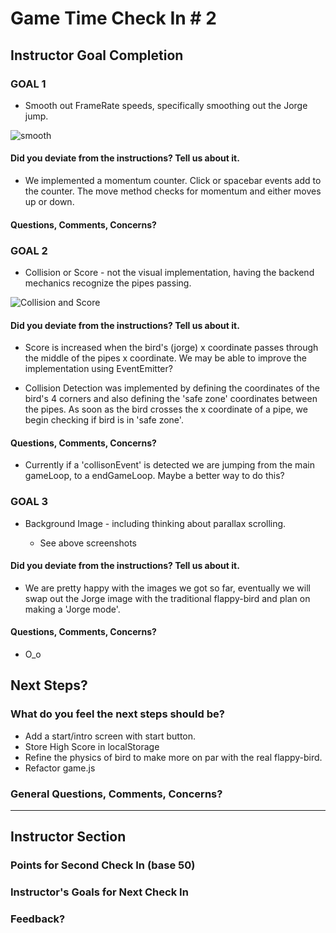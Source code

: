 # Game Time Check In # 2

## Instructor Goal Completion

### GOAL 1
* Smooth out FrameRate speeds, specifically smoothing out the Jorge jump.

![smooth](http://g.recordit.co/JX7RqvX4FW.gif)

#### Did you deviate from the instructions? Tell us about it.
* We implemented a momentum counter. Click or spacebar events add to the counter. The move method checks for momentum and either moves up or down.

#### Questions, Comments, Concerns?

### GOAL 2
* Collision or Score - not the visual implementation, having the backend mechanics recognize the pipes passing.

![Collision and Score](http://g.recordit.co/VwB12YUuR2.gif)

#### Did you deviate from the instructions? Tell us about it.

* Score is increased when the bird's (jorge) x coordinate passes through the middle of the pipes x coordinate. We may be able to improve the implementation using EventEmitter?


* Collision Detection was implemented by defining the coordinates of the bird's 4 corners and also defining the 'safe zone' coordinates between the pipes. As soon as the bird crosses the x coordinate of a pipe, we begin checking if bird is in 'safe zone'.

#### Questions, Comments, Concerns?

* Currently if a 'collisonEvent' is detected we are jumping from the main gameLoop, to a endGameLoop. Maybe a better way to do this?

### GOAL 3
* Background Image - including thinking about parallax scrolling.

  * See above screenshots

#### Did you deviate from the instructions? Tell us about it.

* We are pretty happy with the images we got so far, eventually we will swap out the Jorge image with the traditional flappy-bird and plan on making a 'Jorge mode'.

#### Questions, Comments, Concerns?

* O_o

## Next Steps?

### What do you feel the next steps should be?

* Add a start/intro screen with start button.
* Store High Score in localStorage
* Refine the physics of bird to make more on par with the real flappy-bird.
* Refactor game.js

### General Questions, Comments, Concerns?

-----

## Instructor Section

### Points for Second Check In (base 50)

### Instructor's Goals for Next Check In

### Feedback?
